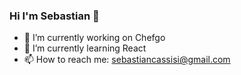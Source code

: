 ### Hi I'm Sebastian 👋

- 🔭 I’m currently working on Chefgo
- 🌱 I’m currently learning React
- 📫 How to reach me: sebastiancassisi@gmail.com


